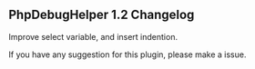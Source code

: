 ## PhpDebugHelper 1.2 Changelog

Improve select variable, and insert indention.

If you have any suggestion for this plugin, please make a issue.